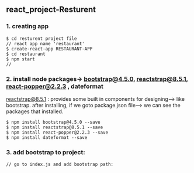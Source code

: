 ## react_project-Resturent <br>
### 1. creating app
```
$ cd resturent project file
// react app name 'restaurant'
$ create-react-app RESTAURANT-APP
$ cd restaurant
$ npm start
//
```
### 2.  install node packages-> bootstrap@4.5.0, reactstrap@8.5.1, react-popper@2.2.3 , dateformat
reactstrap@8.5.1 : provides some built in components for designing--> like bootstrap.
after installing, if we goto package.json file--> we can see the packages that installed.
```
$ npm install bootstrap@4.5.0 --save
$ npm install reactstrap@8.5.1 --save  
$ npm install react-popper@2.2.3 --save
$ npm install dateformat --save
```
### 3. add bootstrap to project:
```
// go to index.js and add bootstrap path:

```